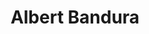 ---
layout: leaf-node
title: "Albert Bandura"
title-url: "https://en.wikipedia.org/wiki/Albert_Bandura"
author: [ "" ]
groups: [ "pedagogical-styles" ]
categories: [ "social-learning" ]
topics: [ "biographies" ]
summary: >
  Albert Bandura OC (/bænˈdʊərə/; born December 4, 1925) is a psychologist who is the David Starr Jordan Professor Emeritus of Social Science in Psychology at Stanford University. For almost six decades, he has been responsible for contributions to the field of education and to many fields of psychology, including social cognitive theory, therapy, and personality psychology, and was also influential in the transition between behaviorism and cognitive psychology. He is known as the originator of social learning theory (renamed the social cognitive theory) and the theoretical construct of self-efficacy, and is also responsible for the influential 1961 Bobo doll experiment.
cite: >
  
pub-date: 
added_date: 2017-04-29
resource-type: external-page
---